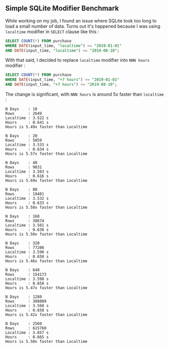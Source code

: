 Simple SQLite Modifier Benchmark
-----

While working on my job, I found an issue where SQLite took too long to load a small number of data. Turns out it's happened because I was using `localtime` modifier in `SELECT` clause like this :

```sql
SELECT COUNT(*) FROM purchase
WHERE DATE(input_time, "localtime") >= "2019-01-01"
AND DATE(input_time, "localtime") <= "2019-08-10";
```

With that said, I decided to replace `localtime` modifier into `NNN hours` modifier :

```sql
SELECT COUNT(*) FROM purchase
WHERE DATE(input_time, "+7 hours") >= "2019-01-01"
AND DATE(input_time, "+7 hours") <= "2019-08-10";
```

The change is significant, with `NNN hours` is around 5x faster than `localtime` :

```
N Days    : 10
Rows      : 2649
Localtime : 3.522 s
Hours     : 0.641 s
Hours is 5.49x faster than Localtime

N Days    : 20
Rows      : 5059
Localtime : 3.533 s
Hours     : 0.634 s
Hours is 5.57x faster than Localtime

N Days    : 40
Rows      : 9831
Localtime : 3.503 s
Hours     : 0.616 s
Hours is 5.69x faster than Localtime

N Days    : 80
Rows      : 19481
Localtime : 3.532 s
Hours     : 0.633 s
Hours is 5.58x faster than Localtime

N Days    : 160
Rows      : 38674
Localtime : 3.501 s
Hours     : 0.636 s
Hours is 5.50x faster than Localtime

N Days    : 320
Rows      : 77206
Localtime : 3.590 s
Hours     : 0.658 s
Hours is 5.46x faster than Localtime

N Days    : 640
Rows      : 154173
Localtime : 3.598 s
Hours     : 0.658 s
Hours is 5.47x faster than Localtime

N Days    : 1280
Rows      : 308009
Localtime : 3.568 s
Hours     : 0.658 s
Hours is 5.42x faster than Localtime

N Days    : 2560
Rows      : 615760
Localtime : 3.657 s
Hours     : 0.665 s
Hours is 5.50x faster than Localtime
```
